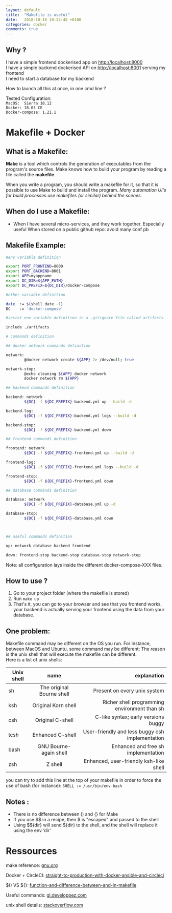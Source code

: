 ```yaml
---
layout: default
title:  "Makefile is useful"
date:   2018-10-16 19:22:48 +0100
categories: docker
comments: true
---
```


## Why ?

I have a simple frontend dockerised app on [http://localhost:8000](http://localhost:8000)  
I have a simple backend dockerised API on [http://localhost:8001](http://localhost:8001) serving my frontend   
I need to start a database for my backend

How to launch all this at once, in one cmd line ?

Tested Configuration:  
`MacOS:  Sierra 10.12`  
`Docker: 18.03 CE`  
`Docker-compose: 1.21.1`


# Makefile + Docker


## What is a Makefile:
**Make** is a tool which controls the generation of executables from the program's source files. Make knows how to build your program by reading a file called the **makefile**.  

When you write a program, you should write a makefile for it, so that it is possible to use Make to build and install the program. _Many automation UI's for build processes use makefiles (or similar) behind the scenes._


## When do I use a Makefile:
* When I have several micro-services, and they work together. Especially useful When stored on a public github repo: avoid many conf pb


## Makefile Example:

```bash
#env variable definition

export PORT_FRONTEND=8000
export PORT_BACKEND=8001
export APP=myappname
export DC_DIR=${APP_PATH}
export DC_PREFIX=${DC_DIR}/docker-compose

#other variable definition

date  := $(shell date -I)
DC    := 'docker-compose'

#secret env variable definition in a .gitignore file called artifacts

include ./artifacts

# commands definition

## docker network commands definition

network:
        @docker network create ${APP} 2> /dev/null; true

network-stop:
        @echo cleaning ${APP} docker network
        docker network rm ${APP}

## backend commands definition

backend: network
        ${DC} -f ${DC_PREFIX}-backend.yml up --build -d

backend-log:
        ${DC} -f ${DC_PREFIX}-backend.yml logs --build -d

backend-stop:
        ${DC} -f ${DC_PREFIX}-backend.yml down

## frontend commands definition

frontend: network
        ${DC} -f ${DC_PREFIX}-frontend.yml up --build -d

frontend-log:
        ${DC} -f ${DC_PREFIX}-frontend.yml logs --build -d

frontend-stop:
        ${DC} -f ${DC_PREFIX}-frontend.yml down

## database commands definition

database: network
        ${DC} -f ${DC_PREFIX}-database.yml up -d

database-stop:
        ${DC} -f ${DC_PREFIX}-database.yml down



## useful commands definition

up: network database backend frontend

down: frontend-stop backend-stop database-stop network-stop  
```

Note: all configuration lays inside the different docker-compose-XXX files.

## How to use ?

1. Go to your project folder (where the makefile is stored)
2. Run ``` make up ```
3. That's it, you can go to your browser and see that you frontend works, your backend is actually serving your frontend using the data from your database.

## One problem: 
Makefile command may be different on the OS you run. For instance, between MacOS and Ubuntu, some command may be different; The reason is the unix shell that will execute the makefile can be different.  
Here is a list of unix shells:

| Unix shell        | name           | explanation  |
| ------------- |:-------------:| -----:|
| sh      | The original Bourne shell | Present on every unix system |
| ksh      | Original Korn shell | Richer shell programming environment than sh |
| csh      | Original C-shell | C-like syntax; early versions buggy  |
| tcsh      | Enhanced C-shell | User-friendly and less buggy csh implementation  |
| bash      | GNU Bourne-again shell | Enhanced and free sh implementation  |
| zsh      | Z shell | Enhanced, user-friendly ksh-like shell |

you can try to add this line at the top of your makefile in order to force the use of bash (for instance):
``` SHELL := /usr/bin/env bash ```  


## Notes :
* There is no difference between () and {} for Make
* If you use $$ in a recipe, then $ is "escaped" and passed to the shell
* Using $${dir} will send ${dir} to the shell, and the shell will replace it using the env ‘dir’


# Ressources

make reference: [gnu.org]([https://www.gnu.org/software/make/])

Docker + CircleCI: [straight-to-production-with-docker-ansible-and-circleci](https://blog.theodo.fr/2016/05/straight-to-production-with-docker-ansible-and-circleci/)

$() VS ${}: [function-and-difference-between-and-in-makefile](https://stackoverflow.com/questions/19475037/function-and-difference-between-and-in-makefile/19476225)

Useful commands: [gl.developpez.com](https://gl.developpez.com/tutoriel/outil/makefile/)

unix shell details: [stackoverflow.com](https://stackoverflow.com/questions/8051145/what-are-the-differences-between-using-the-terminal-on-a-mac-vs-linux)
